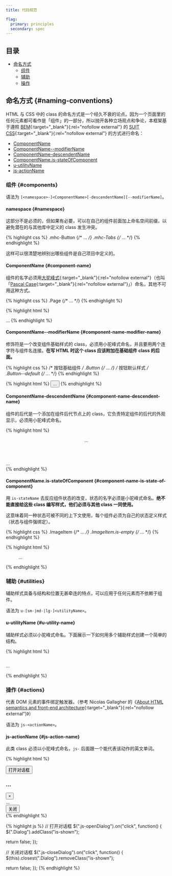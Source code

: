 ```yaml
---
title: 代码规范

flag:
  primary: principles
  secondary: spec
---
```


## 目录

* [命名方式](#naming-conventions)
  * [组件](#components)
  * [辅助](#utilities)
  * [操作](#actions)

## 命名方式 {#naming-conventions}

HTML 与 CSS 中的 class 的命名方式是一个经久不衰的论点。因为一个页面里的任何元素都可看作是「组件」的一部分，所以抛开各种立场观点和争论，本框架基于遵照 [BEM](https://en.bem.info/methodology/){:target="_blank"}{:rel="nofollow external"} 的 [SUIT CSS](https://github.com/suitcss/suit/blob/master/doc/naming-conventions.md){:target="_blank"}{:rel="nofollow external"} 的方式进行命名：

* [ComponentName](#component-name)
* [ComponentName--modifierName](#component-name-modifier-name)
* [ComponentName-descendentName](#component-name-descendent-name)
* [ComponentName.is-stateOfComponent](#component-name-is-state-of-component)
* [u-utilityName](#u-utility-name)
* [js-actionName](#js-action-name)

### 组件 {#components}

语法为 `[<namespace>-]<ComponentName>[-descendentName][--modifierName]`。

#### namespace {#namespace}

这部分不是必须的，但如果有必要，可以在自己的组件前面加上命名空间前缀，以避免潜在的与其他库中定义的 class 发生冲突。

{% highlight css %}
.mhc-Button {/* ... */}
.mhc-Tabs {/* ... */}
{% endhighlight %}

这样可以很清楚地辨别出哪些组件是自己项目中定义的。

#### ComponentName {#component-name}

组件的名字必须用[大驼峰式](https://zh.wikipedia.org/wiki/%E9%A7%9D%E5%B3%B0%E5%BC%8F%E5%A4%A7%E5%B0%8F%E5%AF%AB){:target="_blank"}{:rel="nofollow external"}（也叫「[Pascal Case](https://en.wikipedia.org/wiki/PascalCase){:target="_blank"}{:rel="nofollow external"}」）命名，其他不可用这种方式。

{% highlight css %}
.Page {/* ... */}
{% endhighlight %}

{% highlight html %}
<body class="Page">
  ...
</body>
{% endhighlight %}

#### ComponentName--modifierName {#component-name-modifier-name}

修饰符是一个改变组件基础样式的 class，必须用小驼峰式命名，并且要用两个连字符与组件名连接。**在写 HTML 时这个 class 应该附加在基础组件 class 的后面。**

{% highlight css %}
/* 按钮基础组件 */
.Button {/* ... */}
/* 按钮默认样式 */
.Button--default {/* ... */}
{% endhighlight %}

{% highlight html %}
<button class="Button Button--default" type="button">...</button>
{% endhighlight %}

#### ComponentName-descendentName {#component-name-descendent-name}

组件的后代是一个添加在组件后代节点上的 class，它负责特定组件的后代的外观显示，必须用小驼峰式命名。

{% highlight html %}
<body class="Page">
  <header class="Page-header">
    ...
  </header>
  <main class="Page-main">
    ...
  </main>
</body>
{% endhighlight %}

#### ComponentName.is-stateOfComponent {#component-name-is-state-of-component}

用 `is-stateName` 去反应组件状态的改变，状态的名字必须是小驼峰式命名。**绝不能直接给这些 class 编写样式，他们必须与其他 class 一同使用。**

这意味着同一种状态可被不同的上下文使用，每个组件必须为自己的状态定义样式（状态与组件强绑定）。

{% highlight css %}
.ImageItem {/* ... */}
.ImageItem.is-empty {/* ... */}
{% endhighlight %}

{% highlight html %}
<figure class="ImageItem is-empty">
  ...
</figure>
{% endhighlight %}

### 辅助 {#utilities}

辅助样式具备与结构和位置无甚牵连的特点，可以应用于任何元素而不依赖于组件。

语法为 `u-[sm-|md-|lg-]<utilityName>`。

#### u-utilityName {#u-utility-name}

辅助样式必须以小驼峰式命名。下面展示一下如何用多个辅助样式创建一个简单的结构。

{% highlight html %}
<div class="u-cf">
  <a class="u-floatLeft" href="javascript:void(0);">
    <img class="u-block" src="" alt="">
  </a>
  <p class="u-sizeFill u-textBreak">
    …
  </p>
</div>
{% endhighlight %}

### 操作 {#actions}

代表 DOM 元素的事件绑定触发器。（参考 Nicolas Gallagher 的《[About HTML semantics and front-end architecture](http://nicolasgallagher.com/about-html-semantics-front-end-architecture/#javascript-specific-classes){:target="_blank"}{:rel="nofollow external"}》）

语法为 `js-<actionName>`。

#### js-actionName {#js-action-name}

此类 class 必须以小驼峰式命名，`js-` 后面跟一个能代表该动作的英文单词。

{% highlight html %}
<!-- 按钮 -->
<button type="button" class="js-openDialog">打开对话框</button>
<!-- 对话框 -->
<div class="Dialog">
  <div class="Dialog-header">
    <h3>...</h3>
    <button type="button" class="js-closeDialog">&times;</button>
  </div>
  <div class="Dialog-body">
    ...
  </div>
  <div class="Dialog-footer">
    <button class="Button Button--default js-closeDialog" type="button">关闭</button>
  </div>
</div>
{% endhighlight %}

{% highlight js %}
// 打开对话框
$(".js-openDialog").on("click", function() {
  $(".Dialog").addClass("is-shown");

  return false;
});

// 关闭对话框
$(".js-closeDialog").on("click", function() {
  $(this).closest(".Dialog").removeClass("is-shown");

  return false;
});
{% endhighlight %}
